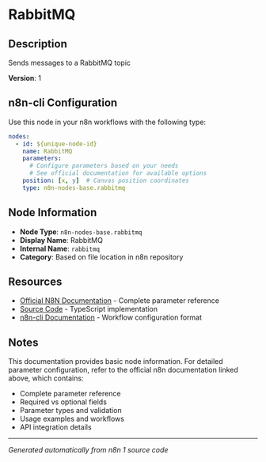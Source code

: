 # RabbitMQ

## Description

Sends messages to a RabbitMQ topic

**Version**: 1

## n8n-cli Configuration

Use this node in your n8n workflows with the following type:

```yaml
nodes:
  - id: ${unique-node-id}
    name: RabbitMQ
    parameters:
      # Configure parameters based on your needs
      # See official documentation for available options
    position: [x, y]  # Canvas position coordinates
    type: n8n-nodes-base.rabbitmq
```

## Node Information

- **Node Type**: `n8n-nodes-base.rabbitmq`
- **Display Name**: RabbitMQ
- **Internal Name**: `rabbitmq`
- **Category**: Based on file location in n8n repository

## Resources

- [Official N8N Documentation](https://docs.n8n.io/integrations/builtin/app-nodes/n8n-nodes-base.rabbitmq/) - Complete parameter reference
- [Source Code](https://github.com/n8n-io/n8n/blob/master/packages/nodes-base/nodes/RabbitMQ/RabbitMQ.node.ts) - TypeScript implementation
- [n8n-cli Documentation](https://github.com/edenreich/n8n-cli) - Workflow configuration format

## Notes

This documentation provides basic node information. For detailed parameter configuration, 
refer to the official n8n documentation linked above, which contains:

- Complete parameter reference
- Required vs optional fields
- Parameter types and validation
- Usage examples and workflows
- API integration details

---
*Generated automatically from n8n 1 source code*
